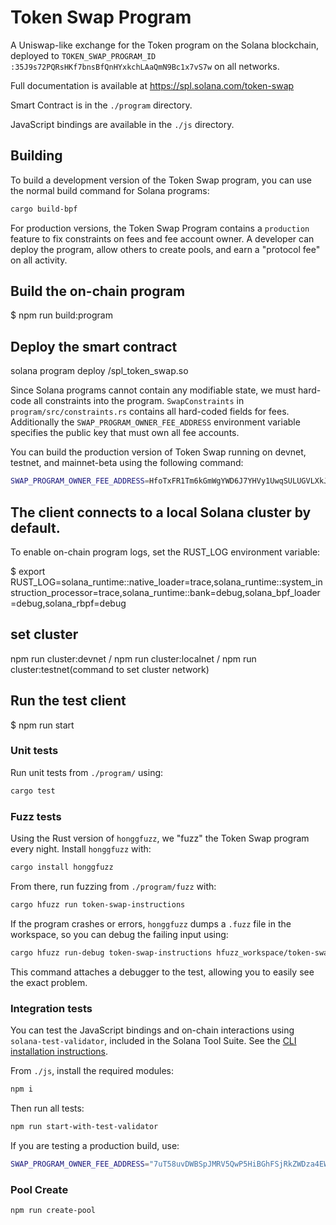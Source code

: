 # Token Swap Program

A Uniswap-like exchange for the Token program on the Solana blockchain, deployed
to `TOKEN_SWAP_PROGRAM_ID :35J9s72PQRsHKf7bnsBfQnHYxkchLAaQmN9Bc1x7vS7w` on all networks.

Full documentation is available at https://spl.solana.com/token-swap

Smart Contract is in the `./program` directory.

JavaScript bindings are available in the `./js` directory.

## Building

To build a development version of the Token Swap program, you can use the normal
build command for Solana programs:

```sh
cargo build-bpf
```
For production versions, the Token Swap Program contains a `production` feature
to fix constraints on fees and fee account owner. A developer can
deploy the program, allow others to create pools, and earn a "protocol fee" on
all activity.
## Build the on-chain program

$ npm run build:program


## Deploy the smart contract

solana program deploy <PATH of FILE>/spl_token_swap.so

Since Solana programs cannot contain any modifiable state, we must hard-code
all constraints into the program.  `SwapConstraints` in `program/src/constraints.rs`
contains all hard-coded fields for fees.  Additionally the
`SWAP_PROGRAM_OWNER_FEE_ADDRESS` environment variable specifies the public key
that must own all fee accounts.

You can build the production version of Token Swap running on devnet, testnet, and
mainnet-beta using the following command:

```sh
SWAP_PROGRAM_OWNER_FEE_ADDRESS=HfoTxFR1Tm6kGmWgYWD6J7YHVy1UwqSULUGVLXkJqaKN cargo build-bpf --features=production
```

## The client connects to a local Solana cluster by default.

To enable on-chain program logs, set the RUST_LOG environment variable:

$ export RUST_LOG=solana_runtime::native_loader=trace,solana_runtime::system_instruction_processor=trace,solana_runtime::bank=debug,solana_bpf_loader=debug,solana_rbpf=debug

## set cluster 

npm run cluster:devnet / npm run cluster:localnet / npm run cluster:testnet(command to set cluster network)

## Run the test client
$ npm run start

### Unit tests

Run unit tests from `./program/` using:

```sh
cargo test
```

### Fuzz tests

Using the Rust version of `honggfuzz`, we "fuzz" the Token Swap program every night.
Install `honggfuzz` with:

```sh
cargo install honggfuzz
```

From there, run fuzzing from `./program/fuzz` with:

```sh
cargo hfuzz run token-swap-instructions
```

If the program crashes or errors, `honggfuzz` dumps a `.fuzz` file in the workspace,
so you can debug the failing input using:

```sh
cargo hfuzz run-debug token-swap-instructions hfuzz_workspace/token-swap-instructions/*fuzz
```

This command attaches a debugger to the test, allowing you to easily see the
exact problem.

### Integration tests

You can test the JavaScript bindings and on-chain interactions using
`solana-test-validator`, included in the Solana Tool Suite.  See the
[CLI installation instructions](https://docs.solana.com/cli/install-solana-cli-tools).

From `./js`, install the required modules:

```sh
npm i
```

Then run all tests:

```sh
npm run start-with-test-validator
```

If you are testing a production build, use:

```sh
SWAP_PROGRAM_OWNER_FEE_ADDRESS="7uT58uvDWBSpJMRV5QwP5HiBGhFSjRkZWDza4EWiEQUM" npm run start-with-test-validator
```
### Pool Create

```sh
npm run create-pool
```